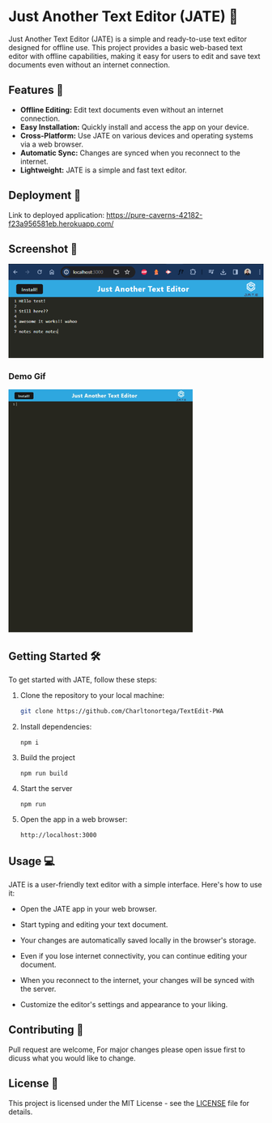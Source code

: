# Just Another Text Editor (JATE) 📕

Just Another Text Editor (JATE) is a simple and ready-to-use text editor designed for offline use. This project provides a basic web-based text editor with offline capabilities, making it easy for users to edit and save text documents even without an internet connection.

## Features 🌟

- **Offline Editing:** Edit text documents even without an internet connection.
- **Easy Installation:** Quickly install and access the app on your device.
- **Cross-Platform:** Use JATE on various devices and operating systems via a web browser.
- **Automatic Sync:** Changes are synced when you reconnect to the internet.
- **Lightweight:** JATE is a simple and fast text editor.
## Deployment 🚀

Link to deployed application:
https://pure-caverns-42182-f23a956581eb.herokuapp.com/

## Screenshot 📸

![JATE](/assets/screenshots/Screenshot%202023-10-28%20150755.png)

### Demo Gif

![DEMO](/assets/screenshots/demo.gif)


## Getting Started 🛠

To get started with JATE, follow these steps:

1. Clone the repository to your local machine:

   ```bash
   git clone https://github.com/Charltonortega/TextEdit-PWA
   ```
2. Install dependencies:
    ```
    npm i
    ```
3. Build the project
    ```
    npm run build
    ```
4. Start the server
    ```
    npm run
    ```

5. Open the app in a web browser:
    ```
    http://localhost:3000
    ```

## Usage 💻
JATE is a user-friendly text editor with a simple interface. Here's how to use it:

- Open the JATE app in your web browser.

- Start typing and editing your text document.

- Your changes are automatically saved locally in the browser's storage.

- Even if you lose internet connectivity, you can continue editing your document.

- When you reconnect to the internet, your changes will be synced with the server.

- Customize the editor's settings and appearance to your liking.

## Contributing 🤝
Pull request are welcome, For major changes please open issue first to dicuss what you would like to change.

## License 📝
This project is licensed under the MIT License - see the [LICENSE](LICENSE) file for details.



